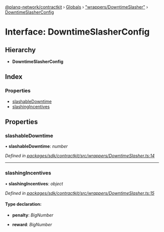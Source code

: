 [@planq-network/contractkit](../README.md) › [Globals](../globals.md) › ["wrappers/DowntimeSlasher"](../modules/_wrappers_downtimeslasher_.md) › [DowntimeSlasherConfig](_wrappers_downtimeslasher_.downtimeslasherconfig.md)

# Interface: DowntimeSlasherConfig

## Hierarchy

* **DowntimeSlasherConfig**

## Index

### Properties

* [slashableDowntime](_wrappers_downtimeslasher_.downtimeslasherconfig.md#slashabledowntime)
* [slashingIncentives](_wrappers_downtimeslasher_.downtimeslasherconfig.md#slashingincentives)

## Properties

###  slashableDowntime

• **slashableDowntime**: *number*

*Defined in [packages/sdk/contractkit/src/wrappers/DowntimeSlasher.ts:14](https://github.com/planq-network/planq-sdk/blob/master/packages/sdk/contractkit/src/wrappers/DowntimeSlasher.ts#L14)*

___

###  slashingIncentives

• **slashingIncentives**: *object*

*Defined in [packages/sdk/contractkit/src/wrappers/DowntimeSlasher.ts:15](https://github.com/planq-network/planq-sdk/blob/master/packages/sdk/contractkit/src/wrappers/DowntimeSlasher.ts#L15)*

#### Type declaration:

* **penalty**: *BigNumber*

* **reward**: *BigNumber*
